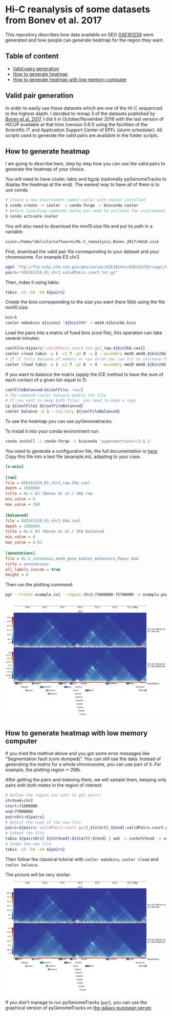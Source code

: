 Hi-C reanalysis of some datasets from Bonev et al. 2017
=======================================================

This repository describes how data available on GEO [GSE161259](https://www.ncbi.nlm.nih.gov/geo/query/acc.cgi?acc=GSE161259) were generated and how people can generate heatmap for the region they want.

Table of content
----------------

* [Valid pairs generation](#valid-pair-generation)
* [How to generate heatmap](#how-to-generate-heatmap)
* [How to generate heatmap with low memory computer](#how-to-generate-heatmap-with-low-memory-computer)

Valid pair generation
---------------------

In order to easily use these datasets which are one of the Hi-C sequenced to the highest depth. I decided to remap 3 of the datasets published by [Bonev et al. 2017](https://doi.org/10.1016/j.cell.2017.09.043). I did it in October/November 2018 with the last version of HiCUP available at that time (version 0.6.1) using the facilities of the Scientific IT and Application Support Center of EPFL (slurm scheduler). All scripts used to generate the valid pairs are available in the folder scripts.

How to generate heatmap
-----------------------

I am going to describe here, step by step how you can use the valid pairs to generate the heatmap of your choice.

You will need to have cooler, tabix and bgzip (optionally pyGenomeTracks to display the heatmap at the end). The easiest way to have all of them is to use conda.

```bash
# Create a new environment named cooler with cooler installed
$ conda create -n cooler -c conda-forge -c bioconda cooler
# Before launching commands below you need to activate the environment
$ conda activate cooler
```

You will also need to download the mm10.size file and put its path in a variable:

```bash
sizes=/home/ldelisle/softwares/Hi-C_reanalysis_Bonev_2017/mm10.size
```

First, download the valid pair file corresponding to your dataset and your chromosome. For example ES chr2.

```bash
wget "ftp://ftp.ncbi.nlm.nih.gov/geo/series/GSE161nnn/GSE161259/suppl/GSE161259%5FES%5Fchr2%2EvalidPairs%2Ecsort%2Etxt%2Egz"
pairs="GSE161259_ES_chr2.validPairs.csort.txt.gz"
```

Then, index it using tabix:

```bash
tabix -s3 -b4 -e4 ${pairs}
```

Create the bins corresponding to the size you want (here 5kb) using the file mm10.size:

```bash
bin=5
cooler makebins ${sizes} "${bin}000" > mm10.${bin}kb.bins
```

Load the pairs into a matrix of fixed bins (cool file), this operation can take several minutes:

```bash
coolFile=${pairs/.validPairs.csort.txt.gz/_raw.${bin}kb.cool}
cooler cload tabix -p 1 -c2 7 -p2 8 -s 2 --assembly mm10 mm10.${bin}kb.bins ${pairs} ${coolFile}
# If it fails because of memory or cpu error you can try to increase the number after -s, for example:
cooler cload tabix -p 1 -c2 7 -p2 8 -s 4 --assembly mm10 mm10.${bin}kb.bins ${pairs} ${coolFile}
```

If you want to balance the matrix (apply the ICE method to have the sum of each contact of a given bin equal to 1):

```bash
coolFileBalanced=${coolFile/_raw/}
# The command cooler balance modify the file
# If you want to keep both files, you need to make a copy
cp ${coolFile} ${coolFileBalanced}
cooler balance -p 1 --cis-only ${coolFileBalanced}
```

To see the heatmap you can use pyGenometracks.

To install it into your conda environment run:

```bash
conda install -c conda-forge -c bioconda 'pygenometracks>=3.5.1'
```

You need to generate a configuration file, the full documentation is [here](https://pygenometracks.readthedocs.io). Copy this file into a text file (example.ini), adapting to your case.

```ini
[x-axis]

[raw]
file = GSE161259_ES_chr2_raw.5kb.cool
depth = 1000000
title = Hi-C ES (Bonev et al.) 5kb raw
min_value = 0
max_value = 300

[balanced]
file = GSE161259_ES_chr2.5kb.cool
depth = 1000000
title = Hi-C ES (Bonev et al.) 5kb balanced
min_value = 0
max_value = 0.02

[annotations]
file = Hi-C_consensus_mm10_gene_bodies_enhancers_Paper.bed
title = annotations
all_labels_inside = true
height = 8
```

Then run the plotting command:

```bash
pgt --tracks example.ini --region chr2:73800000-75700000 -o example.png
```

![pyGenomeTracks example with ES HoxD cluster](./example/example.png)

How to generate heatmap with low memory computer
------------------------------------------------

If you tried the method above and you got some error messages like "Segmentation fault (core dumped)". You can still use the data. Instead of generating the matrix for a whole chromosome, you can use part of it. For example, the plotting region +-2Mb.

After getting the pairs and indexing them, we will sample them, keeping only pairs with both mates in the region of interest:

```bash
# Define the region you want to get pairs:
chrUsed=chr2
start=71000000
end=77000000
pairsOri=${pairs}
# Adjust the name of the new file
pairs=${pairs/.validPairs.csort.gz/}_${start}_${end}.validPairs.csort.gz
# Subset the file
tabix ${pairsOri} ${chrUsed}:${start}-${end} | awk -v cu=$chrUsed -v s=$start -v e=$end '$7==cu&&$8<e&&$8>s{print}' | bgzip > ${pairs}
# Index the new file
tabix -s3 -b4 -e4 ${pairs}
```

Then follow the classical tutorial with `cooler makebins`, `cooler cload` and `cooler balance`.

The picture will be very similar:
![pyGenomeTracks example with ES HoxD cluster using only a subset](./example/example2.png)

If you don't manage to run pyGenomeTracks (`pgt`), you can use the graphical version of pyGenomeTracks on [the galaxy european server](https://usegalaxy.eu/).
